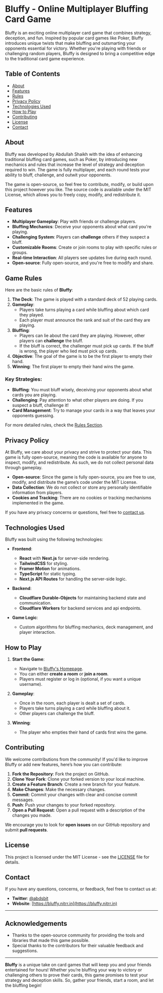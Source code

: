 # **Bluffy - Online Multiplayer Bluffing Card Game**

Bluffy is an exciting online multiplayer card game that combines strategy, deception, and fun. Inspired by popular card games like Poker, Bluffy introduces unique twists that make bluffing and outsmarting your opponents essential for victory. Whether you're playing with friends or challenging random players, Bluffy is designed to bring a competitive edge to the traditional card game experience.

## **Table of Contents**

- [About](#about)
- [Features](#features)
- [Rules](#rules)
- [Privacy Policy](#privacy-policy)
- [Technologies Used](#technologies-used)
- [How to Play](#how-to-play)
- [Contributing](#contributing)
- [License](#license)
- [Contact](#contact)

## **About**

Bluffy was developed by Abdullah Shaikh with the idea of enhancing traditional bluffing card games, such as Poker, by introducing new mechanics and rules that increase the level of strategy and deception required to win. The game is fully multiplayer, and each round tests your ability to bluff, challenge, and outwit your opponents.

The game is open-source, so feel free to contribute, modify, or build upon this project however you like. The source code is available under the MIT License, which allows you to freely copy, modify, and redistribute it.

## **Features**

- **Multiplayer Gameplay**: Play with friends or challenge players.
- **Bluffing Mechanics**: Deceive your opponents about what card you're playing.
- **Challenging System**: Players can **challenge** others if they suspect a bluff.
- **Customizable Rooms**: Create or join rooms to play with specific rules or groups.
- **Real-time Interaction**: All players see updates live during each round.
- **Open-source**: Fully open-source, and you're free to modify and share.

## **Game Rules**

Here are the basic rules of **Bluffy**:

1. **The Deck**: The game is played with a standard deck of 52 playing cards.
2. **Gameplay**:
    - Players take turns playing a card while bluffing about which card they played.
    - Each player must announce the rank and suit of the card they are playing.
3. **Bluffing**:
    - Players can lie about the card they are playing. However, other players can **challenge** the bluff.
    - If the bluff is correct, the challenger must pick up cards. If the bluff is wrong, the player who lied must pick up cards.
4. **Objective**: The goal of the game is to be the first player to empty their hand.
5. **Winning**: The first player to empty their hand wins the game.

### **Key Strategies**:
- **Bluffing**: You must bluff wisely, deceiving your opponents about what cards you are playing.
- **Challenging**: Pay attention to what other players are doing. If you suspect a bluff, challenge it!
- **Card Management**: Try to manage your cards in a way that leaves your opponents guessing.

For more detailed rules, check the [Rules Section](#rules).

## **Privacy Policy**

At Bluffy, we care about your privacy and strive to protect your data. This game is fully open-source, meaning the code is available for anyone to inspect, modify, and redistribute. As such, we do not collect personal data through gameplay.

- **Open-source**: Since the game is fully open-source, you are free to use, modify, and distribute the game’s code under the MIT License.
- **Data Collection**: We do not collect or store any personally identifiable information from players.
- **Cookies and Tracking**: There are no cookies or tracking mechanisms implemented in the game.

If you have any privacy concerns or questions, feel free to [contact us](#contact).

## **Technologies Used**

Bluffy was built using the following technologies:

- **Frontend**: 
  - **React** with **Next.js** for server-side rendering.
  - **TailwindCSS** for styling.
  - **Framer Motion** for animations.
  - **TypeScript** for static typing.
  - **Next.js API Routes** for handling the server-side logic.

- **Backend**: 
  - **Cloudflare Durable-Objects** for maintaining backend state and communication.
  - **Cloudflare Workers** for backend services and api endpoints.

- **Game Logic**:
  - Custom algorithms for bluffing mechanics, deck management, and player interaction.

## **How to Play**

1. **Start the Game**:
    - Navigate to [Bluffy's Homepage](https://bluffy.nitrr.in).
    - You can either **create a room** or **join a room**.
    - Players must register or log in (optional, if you want a unique username).

2. **Gameplay**:
    - Once in the room, each player is dealt a set of cards.
    - Players take turns playing a card while bluffing about it.
    - Other players can challenge the bluff.

3. **Winning**:
    - The player who empties their hand of cards first wins the game.

## **Contributing**

We welcome contributions from the community! If you'd like to improve Bluffy or add new features, here’s how you can contribute:

1. **Fork the Repository**: Fork the project on GitHub.
2. **Clone Your Fork**: Clone your forked version to your local machine.
3. **Create a Feature Branch**: Create a new branch for your feature.
4. **Make Changes**: Make the necessary changes.
5. **Commit**: Commit your changes with clear and concise commit messages.
6. **Push**: Push your changes to your forked repository.
7. **Open a Pull Request**: Open a pull request with a description of the changes you made.

We encourage you to look for **open issues** on our GitHub repository and submit **pull requests**.


## **License**

This project is licensed under the MIT License - see the [LICENSE](LICENSE) file for details.

## **Contact**

If you have any questions, concerns, or feedback, feel free to contact us at:


- **Twitter**: [@abdsbit](https://twitter.com/abdsbit)
- **Website**: [https://bluffy.nitrr.in](https://bluffy.nitrr.in)

---

## **Acknowledgements**

- Thanks to the open-source community for providing the tools and libraries that made this game possible.
- Special thanks to the contributors for their valuable feedback and suggestions.

---

**Bluffy** is a unique take on card games that will keep you and your friends entertained for hours! Whether you’re bluffing your way to victory or challenging others to prove their cards, this game promises to test your strategy and deception skills. So, gather your friends, start a room, and let the bluffing begin!

